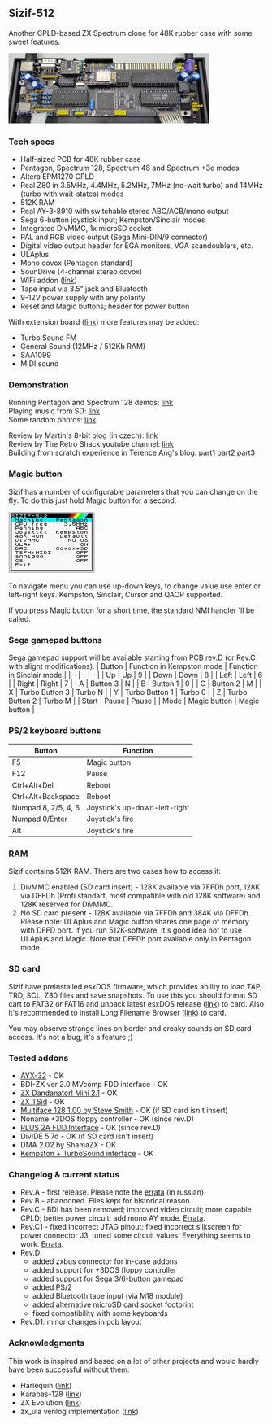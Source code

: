 ## Sizif-512
Another CPLD-based ZX Spectrum clone for 48K rubber case with some sweet features.

[![photo](images/revD.small.jpg)](images/revD.jpg?raw=true)

### Tech specs
* Half-sized PCB for 48K rubber case
* Pentagon, Spectrum 128, Spectrum 48 and Spectrum +3e modes
* Altera EPM1270 CPLD
* Real Z80 in 3.5MHz, 4.4MHz, 5.2MHz, 7MHz (no-wait turbo) and 14MHz (turbo with wait-states) modes
* 512K RAM
* Real AY-3-8910 with switchable stereo ABC/ACB/mono output
* Sega 6-button joystick input; Kempston/Sinclair modes
* Integrated DivMMC, 1x microSD socket
* PAL and RGB video output (Sega Mini-DIN/9 connector)
* Digital video output header for EGA monitors, VGA scandoublers, etc.
* ULAplus
* Mono covox (Pentagon standard)
* SounDrive (4-channel stereo covox)
* WiFi addon ([link](https://github.com/UzixLS/zx-sizif-512-wifi))
* Tape input via 3.5" jack and Bluetooth
* 9-12V power supply with any polarity
* Reset and Magic buttons; header for power button

With extension board ([link](https://github.com/UzixLS/zx-sizif-512-ext)) more features may be added:
* Turbo Sound FM
* General Sound (12MHz / 512Kb RAM)
* SAA1099
* MIDI sound

### Demonstration
Running Pentagon and Spectrum 128 demos: [link](https://www.youtube.com/watch?v=_RoLKcfJSTY)  
Playing music from SD: [link](https://www.youtube.com/watch?v=TmikKD3yqOU)  
Some random photos: [link](https://cloud.err200.net/index.php/s/73TR85tYZkMm8Ax?path=%2Fsizif-512)

Review by Martin's 8-bit blog (in czech): [link](https://www.8bity.cz/2020/zx-spectrum-clone-with-cpld-ulaplus-sizif-512/#)  
Review by The Retro Shack youtube channel: [link](https://www.youtube.com/watch?v=l5IgQTgq_bg)  
Building from scratch experience in Terence Ang's blog: [part1](https://www.terenceang.com/2021/08/28/building-a-zx-spectrum-clone-in-2021-begining/) [part2](https://www.terenceang.com/2021/08/29/building-a-zx-spectrum-clone-in-2021-sourcing-for-parts/) [part3](https://www.terenceang.com/2021/08/31/building-a-zx-spectrum-clone-in-2021-populating-the-board/)

### Magic button
Sizif has a number of configurable parameters that you can change on the fly. To do this just hold Magic button for a second.

[![photo](doc/sizif-menu.gif)](doc/sizif-menu.gif?raw=true)

To navigate menu you can use up-down keys, to change value use enter or left-right keys. Kempston, Sinclair, Cursor and QAOP supported.

If you press Magic button for a short time, the standard NMI handler 'll be called.

### Sega gamepad buttons
Sega gamepad support will be available starting from PCB rev.D (or Rev.C with slight modifications).
| Button | Function in Kempston mode | Function in Sinclair mode |
| - | - | - |
| Up | Up | 9 |
| Down | Down | 8 |
| Left | Left | 6 |
| Right | Right | 7 |
| A | Button 3 | N |
| B | Button 1 | 0 |
| C | Button 2 | M |
| X | Turbo Button 3 | Turbo N |
| Y | Turbo Button 1 | Turbo 0 |
| Z | Turbo Button 2 | Turbo M |
| Start | Pause | Pause |
| Mode | Magic button | Magic button |

### PS/2 keyboard buttons
| Button | Function |
| - | - |
| F5 | Magic button |
| F12 | Pause |
| Ctrl+Alt+Del | Reboot |
| Ctrl+Alt+Backspace | Reboot |
| Numpad 8, 2/5, 4, 6 | Joystick's up-down-left-right |
| Numpad 0/Enter | Joystick's fire |
| Alt | Joystick's fire |

### RAM
Sizif contains 512K RAM. There are two cases how to access it:
1. DivMMC enabled (SD card insert) - 128K available via 7FFDh port, 128K via DFFDh (Profi standart, most compatible with old 128K software) and 128K reserved for DivMMC.
2. No SD card present - 128K available via 7FFDh and 384K via DFFDh. Please note: ULAplus and Magic button shares one page of memory with DFFD port. If you run 512K-software, it's good idea not to use ULAplus and Magic.
Note that DFFDh port available only in Pentagon mode.

### SD card
Sizif have preinstalled esxDOS firmware, which provides ability to load TAP, TRD, SCL, Z80 files and save snapshots. To use this you should format SD cart to FAT32 or FAT16 and unpack latest esxDOS release ([link](http://www.esxdos.org/index.html)) to card. Also it's recommended to install Long Filename Browser ([link](https://spectrumcomputing.co.uk/forums/viewtopic.php?t=2553)) to card.

You may observe strange lines on border and creaky sounds on SD card access. It's not a bug, it's a feature ;)

### Tested addons
* [AYX-32](https://github.com/tslabs/arm/tree/master/AYX-32) - OK
* BDI-ZX ver 2.0 MVcomp FDD interface - OK
* [ZX Dandanator! Mini 2.1](http://www.dandare.es/Proyectos_Dandare/ZX_Dandanator%21_Mini_EN.html) - OK
* [ZX TSid](https://github.com/UzixLS/zx-tsid) - OK
* [Multiface 128 1.00 by Steve Smith](http://projectspeccy.com/projects/) - OK (if SD card isn't insert)
* Noname +3DOS floppy controller - OK (since rev.D)
* [PLUS 2A FDD Interface](https://github.com/konkotgit/PLUS-2A-FDD) - OK (since rev.D)
* DivIDE 5.7d - OK (if SD card isn't insert)
* DMA 2.02 by ShamaZX - OK
* [Kempston + TurboSound interface](https://github.com/konkotgit/KTS) - OK

### Changelog & current status
* Rev.A - first release. Please note the [errata](pcb/rev.A/ERRATA.ru.txt) (in russian).
* Rev.B - abandoned. Files kept for historical reason.
* Rev.C - BDI has been removed; improved video circuit; more capable CPLD; better power circuit; add mono AY mode. [Errata](pcb/rev.C/ERRATA.txt).
* Rev.C1 - fixed incorrect JTAG pinout; fixed incorrect silkscreen for power connector J3, tuned some circuit values. Everything seems to work. [Errata](pcb/rev.C1/ERRATA.txt).
* Rev.D:
    * added zxbus connector for in-case addons
    * added support for +3DOS floppy controller
    * added support for Sega 3/6-button gamepad
    * added PS/2
    * added Bluetooth tape input (via M18 module)
    * added alternative microSD card socket footprint
    * fixed compatibility with some keyboards
* Rev.D1: minor changes in pcb layout

### Acknowledgments
This work is inspired and based on a lot of other projects and would hardly have been successful without them:
* Harlequin ([link](https://www.facebook.com/groups/349470902442395/))
* Karabas-128 ([link](https://github.com/andykarpov/karabas-128))
* ZX Evolution ([link](http://nedopc.com/zxevo/zxevo.php))
* zx_ula verilog implementation ([link](https://opencores.org/projects/zx_ula))
